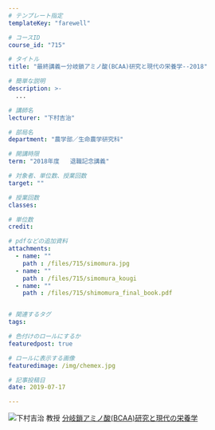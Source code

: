 ```yaml
---
# テンプレート指定
templateKey: "farewell"

# コースID
course_id: "715"

# タイトル
title: "最終講義ー分岐鎖アミノ酸(BCAA)研究と現代の栄養学--2018"

# 簡単な説明
description: >-
  ...

# 講師名
lecturer: "下村吉治"

# 部局名
department: "農学部／生命農学研究科"

# 開講時限
term: "2018年度	退職記念講義"

# 対象者、単位数、授業回数
target: ""

# 授業回数
classes: 

# 単位数
credit: 

# pdfなどの追加資料
attachments: 
  - name: "" 
    path : /files/715/simomura.jpg
  - name: "" 
    path : /files/715/simomura_kougi
  - name: "" 
    path : /files/715/shimomura_final_book.pdf


# 関連するタグ
tags:

# 色付けのロールにするか
featuredpost: true

# ロールに表示する画像
featuredimage: /img/chemex.jpg

# 記事投稿日
date: 2019-07-17

---
```



![下村吉治 教授](/files/715/simomura.jpg) 
[分岐鎖アミノ酸(BCAA)研究と現代の栄養学](/files/715/shimomura_final_book.pdf) 
